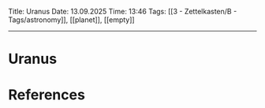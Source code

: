 Title: Uranus
Date: 13.09.2025
Time: 13:46
Tags: [[3 - Zettelkasten/B - Tags/astronomy]], [[planet]], [[empty]]

---
# Uranus



# References